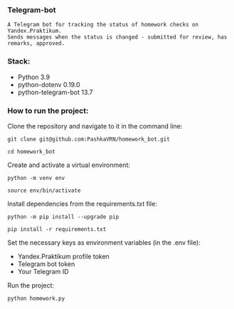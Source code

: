 ### Telegram-bot

```
A Telegram bot for tracking the status of homework checks on Yandex.Praktikum.
Sends messages when the status is changed - submitted for review, has remarks, approved.
```

### Stack:
- Python 3.9
- python-dotenv 0.19.0
- python-telegram-bot 13.7

### How to run the project:

Clone the repository and navigate to it in the command line:

```
git clone git@github.com:PashkaVRN/homework_bot.git
```

```
cd homework_bot
```

Create and activate a virtual environment:

```
python -m venv env
```

```
source env/bin/activate
```

Install dependencies from the requirements.txt file:

```
python -m pip install --upgrade pip
```

```
pip install -r requirements.txt
```

Set the necessary keys as environment variables (in the .env file):
- Yandex.Praktikum profile token
- Telegram bot token
- Your Telegram ID

Run the project:

```
python homework.py
```